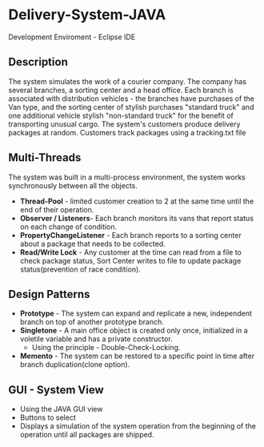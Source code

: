 # Delivery-System-JAVA
Development Enviroment - Eclipse IDE

## Description
The system simulates the work of a courier company. The company has several branches, 
a sorting center and a head office. Each branch is associated with distribution 
vehicles - the branches have purchases of the Van type,
and the sorting center of stylish purchases "standard truck" and one additional
vehicle stylish "non-standard truck" for the benefit of transporting unusual cargo.
The system's customers produce delivery packages at random. 
Customers track packages using a tracking.txt file

## Multi-Threads
The system was built in a multi-process environment, the system works synchronously between all the objects.
* __Thread-Pool__ - limited customer creation to 2 at the same time until the end of their operation.
* __Observer / Listeners__- Each branch monitors its vans that report status on each change of condition.
* __PropertyChangeListener__ - Each branch reports to a sorting center about a package that needs to be collected.
* __Read/Write Lock__ - Any customer at the time can read from a file to check package status,
Sort Center writes to file to update package status(prevention of race condition).

## Design Patterns
* __Prototype__ - The system can expand and replicate a new, independent branch on top of another prototype branch.
* __Singletone__ - A main office object is created only once, initialized in a voletile variable and has a private constructor.
  * Using the principle - Double-Check-Locking.
* __Memento__ - The system can be restored to a specific point in time after branch duplication(clone option).

## GUI - System View
* Using the JAVA GUI view
* Buttons to select
* Displays a simulation of the system operation from the beginning of the operation until all packages are shipped.
